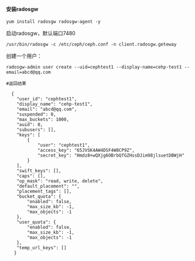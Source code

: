#### 安装radosgw

    yum install radosgw radosgw-agent -y
  


启动radosgw，默认端口7480
    
    /usr/bin/radosgw -c /etc/ceph/ceph.conf -n client.radosgw.geteway

创建一个用户：

    radosgw-admin user create --uid=cephtest1 --display-name=cehp-test1 --email=abcd@qq.com
    
    #返回结果
    
      {
        "user_id": "cephtest1",
        "display_name": "cehp-test1",
        "email": "abcd@qq.com",
        "suspended": 0,
        "max_buckets": 1000,
        "auid": 0,
        "subusers": [],
        "keys": [
            {
                "user": "cephtest1",
                "access_key": "65JVSK4AW4DSF4W8CP9Z",
                "secret_key": "Hmdz8+wQXjg6OBrbQfGZHssDJim98jlsuetDBWjH"
            }
        ],
        "swift_keys": [],
        "caps": [],
        "op_mask": "read, write, delete",
        "default_placement": "",
        "placement_tags": [],
        "bucket_quota": {
            "enabled": false,
            "max_size_kb": -1,
            "max_objects": -1
        },
        "user_quota": {
            "enabled": false,
            "max_size_kb": -1,
            "max_objects": -1
        },
        "temp_url_keys": []
       }
  
  
